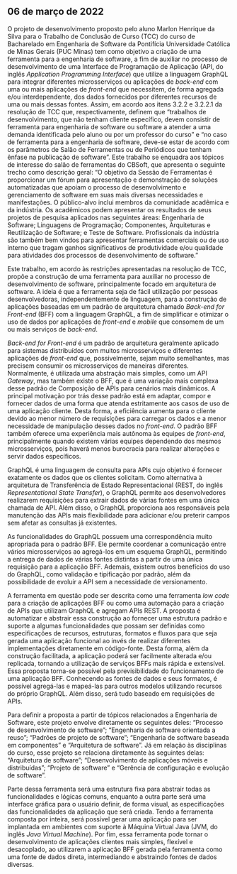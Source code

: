 ## 06 de março de 2022

O projeto de desenvolvimento proposto pelo aluno Marlon Henrique da Silva para o Trabalho de Conclusão de Curso (TCC) do curso de Bacharelado em Engenharia de Software da Pontifícia Universidade Católica de Minas Gerais (PUC Minas) tem como objetivo a criação de uma ferramenta para a engenharia de software, a fim de auxiliar no processo de desenvolvimento de uma Interface de Programação de Aplicação (API, do inglês _Application Programming Interface_) que utilize a linguagem GraphQL para integrar diferentes microsserviços ou aplicações de _back-end_ com uma ou mais aplicações de _front-end_ que necessitem, de forma agregada e/ou interdependente, dos dados fornecidos por diferentes recursos de uma ou mais dessas fontes. Assim, em acordo aos itens 3.2.2 e 3.2.2.1 da resolução de TCC que, respectivamente, definem que “trabalhos de desenvolvimento, que não tenham cliente específico, devem consistir de ferramenta para engenharia de software ou software a atender a uma demanda identificada pelo aluno ou por um professor do curso” e “no caso de ferramenta para a engenharia de software, deve-se estar de acordo com os parâmetros de Salão de Ferramentas ou de Periódicos que tenham ênfase na publicação de software”. Este trabalho se enquadra aos tópicos de interesse do salão de ferramentas do CBSoft, que apresenta o seguinte trecho como descrição geral: “O objetivo da Sessão de Ferramentas é proporcionar um fórum para apresentação e demonstração de soluções automatizadas que apoiam o processo de desenvolvimento e gerenciamento de software em suas mais diversas necessidades e manifestações. O público-alvo inclui membros da comunidade acadêmica e da indústria. Os acadêmicos podem apresentar os resultados de seus projetos de pesquisa aplicados nas seguintes áreas: Engenharia de Software; Linguagens de Programação; Componentes, Arquiteturas e Reutilização de Software; e Teste de Software. Profissionais da indústria são também bem vindos para apresentar ferramentas comerciais ou de uso interno que tragam ganhos significativos de produtividade e/ou qualidade para atividades dos processos de desenvolvimento de software.” 

Este trabalho, em acordo às restrições apresentadas na resolução de TCC, propõe a construção de uma ferramenta para auxiliar no processo de desenvolvimento de software, principalmente focado em arquitetura de software. A ideia é que a ferramenta seja de fácil utilização por pessoas desenvolvedoras, independentemente de linguagem, para a construção de aplicações baseadas em um padrão de arquitetura chamado _Back-end for Front-end_ (BFF) com a linguagem GraphQL, a fim de simplificar e otimizar o uso de dados por aplicações de _front-end_ e _mobile_ que consomem de um ou mais serviços de _back-end_.

_Back-end for Front-end_ é um padrão de arquitetura geralmente aplicado para sistemas distribuídos com muitos microsserviços e diferentes aplicações de _front-end_ que, possivelmente, sejam muito semelhantes, mas precisem consumir os microsserviços de maneiras diferentes. Normalmente, é utilizada uma abstração mais simples, como um API _Gateway_, mas também existe o BFF, que é uma variação mais complexa desse padrão de Composição de APIs para cenários mais dinâmicos. A principal motivação por trás desse padrão está em adaptar, compor e fornecer dados de uma forma que atenda estritamente aos casos de uso de uma aplicação cliente. Desta forma, a eficiência aumenta para o cliente devido ao menor número de requisições para carregar os dados e a menor necessidade de manipulação desses dados no _front-end_. O padrão BFF também oferece uma experiência mais autônoma às equipes de _front-end_, principalmente quando existem várias equipes dependendo dos mesmos microsserviços, pois haverá menos burocracia para realizar alterações e servir dados específicos.

GraphQL é uma linguagem de consulta para APIs cujo objetivo é fornecer exatamente os dados que os clientes solicitam. Como alternativa à arquitetura de Transferência de Estado Representacional (REST, do inglês _Representational State Transfer_), o GraphQL permite aos desenvolvedores realizarem requisições para extrair dados de várias fontes em uma única chamada de API. Além disso, o GraphQL proporciona aos responsáveis pela manutenção das APIs mais flexibilidade para adicionar e/ou preterir campos sem afetar as consultas já existentes.

As funcionalidades do GraphQL possuem uma correspondência muito apropriada para o padrão BFF. Ele permite coordenar a comunicação entre vários microsserviços ao agregá-los em um esquema GraphQL, permitindo a entrega de dados de várias fontes distintas a partir de uma única requisição para a aplicação BFF. Ademais, existem outros benefícios do uso do GraphQL, como validação e tipificação por padrão, além da possibilidade de evoluir a API sem a necessidade de versionamento.

A ferramenta em questão pode ser descrita como uma ferramenta _low code_ para a criação de aplicações BFF ou como uma automação para a criação de APIs que utilizam GraphQL e agregam APIs REST. A proposta é automatizar e abstrair essa construção ao fornecer uma estrutura padrão e suporte a algumas funcionalidades que possam ser definidas como especificações de recursos, estruturas, formatos e fluxos para que seja gerada uma aplicação funcional ao invés de realizar diferentes implementações diretamente em código-fonte. Desta forma, além da construção facilitada, a aplicação poderá ser facilmente alterada e/ou replicada, tornando a utilização de serviços BFFs mais rápida e extensível. Essa proposta torna-se possível pela previsibilidade do funcionamento de uma aplicação BFF. Conhecendo as fontes de dados e seus formatos, é possível agregá-las e mapeá-las para outros modelos utilizando recursos do próprio GraphQL. Além disso, será tudo baseado em requisições de APIs.

Para definir a proposta a partir de tópicos relacionados a Engenharia de Software, este projeto envolve diretamente os seguintes deles: “Processo de desenvolvimento de software”; “Engenharia de software orientada a reuso”; “Padrões de projeto de software”; “Engenharia de software baseada em componentes” e “Arquitetura de software”. Já em relação às disciplinas do curso, esse projeto se relaciona diretamente às seguintes delas: “Arquitetura de software”; “Desenvolvimento de aplicações móveis e distribuídas”; “Projeto de software” e “Gerência de configuração e evolução de software”. 

Parte dessa ferramenta será uma estrutura fixa para abstrair todas as funcionalidades e lógicas comuns, enquanto a outra parte será uma interface gráfica para o usuário definir, de forma visual, as especificações das funcionalidades da aplicação que será criada. Tendo a ferramenta composta por inteira, será possível gerar uma aplicação para ser implantada em ambientes com suporte à Máquina Virtual Java (JVM, do inglês _Java Virtual Machine_). Por fim, essa ferramenta pode tornar o desenvolvimento de aplicações clientes mais simples, flexível e desacoplado, ao utilizarem a aplicação BFF gerada pela ferramenta como uma fonte de dados direta, intermediando e abstraindo fontes de dados diversas.
